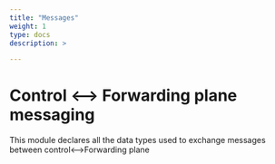 ```yaml
---
title: "Messages"
weight: 1
type: docs
description: >

---
```


# Control <--> Forwarding plane messaging

This module declares all the data types used to exchange messages between control<-->Forwarding plane
